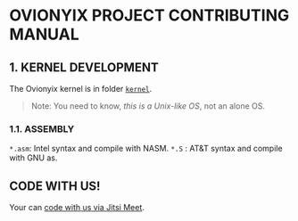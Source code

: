 # OVIONYIX PROJECT CONTRIBUTING MANUAL

## 1. KERNEL DEVELOPMENT
The Ovionyix kernel is in folder [`kernel`](kernel).
> Note: You need to know, _this is a Unix-like OS_, not an alone OS.

### 1.1. ASSEMBLY
`*.asm`: Intel syntax and compile with NASM.
`*.S`  : AT&T syntax and compile with GNU as.

## CODE WITH US!
Your can [code with us via Jitsi Meet](https://meet.plos-clan.org:2000/Ovionyix).
